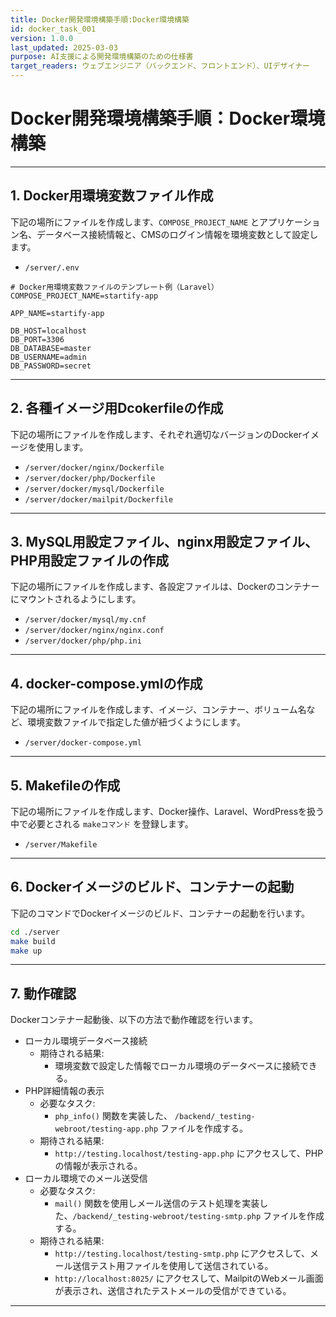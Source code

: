 ```yaml
---
title: Docker開発環境構築手順:Docker環境構築
id: docker_task_001
version: 1.0.0
last_updated: 2025-03-03
purpose: AI支援による開発環境構築のための仕様書
target_readers: ウェブエンジニア（バックエンド、フロントエンド）、UIデザイナー
---
```


# Docker開発環境構築手順：Docker環境構築

---

## 1. Docker用環境変数ファイル作成

下記の場所にファイルを作成します、`COMPOSE_PROJECT_NAME` とアプリケーション名、データベース接続情報と、CMSのログイン情報を環境変数として設定します。

- `/server/.env`

```env
# Docker用環境変数ファイルのテンプレート例（Laravel）
COMPOSE_PROJECT_NAME=startify-app

APP_NAME=startify-app

DB_HOST=localhost
DB_PORT=3306
DB_DATABASE=master
DB_USERNAME=admin
DB_PASSWORD=secret
```

---

## 2. 各種イメージ用Dcokerfileの作成

下記の場所にファイルを作成します、それぞれ適切なバージョンのDockerイメージを使用します。

- `/server/docker/nginx/Dockerfile`
- `/server/docker/php/Dockerfile`
- `/server/docker/mysql/Dockerfile`
- `/server/docker/mailpit/Dockerfile`

---

## 3. MySQL用設定ファイル、nginx用設定ファイル、PHP用設定ファイルの作成

下記の場所にファイルを作成します、各設定ファイルは、Dockerのコンテナーにマウントされるようにします。

- `/server/docker/mysql/my.cnf`
- `/server/docker/nginx/nginx.conf`
- `/server/docker/php/php.ini`

---

## 4. docker-compose.ymlの作成

下記の場所にファイルを作成します、イメージ、コンテナー、ボリューム名など、環境変数ファイルで指定した値が紐づくようにします。

- `/server/docker-compose.yml`

---

## 5. Makefileの作成

下記の場所にファイルを作成します、Docker操作、Laravel、WordPressを扱う中で必要とされる `makeコマンド` を登録します。

- `/server/Makefile`

---

## 6. Dockerイメージのビルド、コンテナーの起動

下記のコマンドでDockerイメージのビルド、コンテナーの起動を行います。

```bash
cd ./server
make build
make up
```

---

## 7. 動作確認

Dockerコンテナー起動後、以下の方法で動作確認を行います。

- ローカル環境データベース接続
  - 期待される結果: 
    - 環境変数で設定した情報でローカル環境のデータベースに接続できる。
- PHP詳細情報の表示
  - 必要なタスク: 
    - `php_info()` 関数を実装した、 `/backend/_testing-webroot/testing-app.php` ファイルを作成する。
  - 期待される結果: 
    - `http://testing.localhost/testing-app.php` にアクセスして、PHPの情報が表示される。
- ローカル環境でのメール送受信
  - 必要なタスク: 
    - `mail()` 関数を使用しメール送信のテスト処理を実装した、`/backend/_testing-webroot/testing-smtp.php` ファイルを作成する。
  - 期待される結果: 
    - `http://testing.localhost/testing-smtp.php` にアクセスして、メール送信テスト用ファイルを使用して送信されている。
    - `http://localhost:8025/` にアクセスして、MailpitのWebメール画面が表示され、送信されたテストメールの受信ができている。

---
